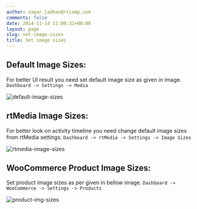 ```yaml
---
author: sagar.jadhav@rtcamp.com
comments: false
date: 2014-11-14 11:09:31+00:00
layout: page
slug: set-image-sizes
title: Set image sizes
---
```


## Default Image Sizes:


For better UI result you need set default image size as given in image. `Dashboard -> Settings -> Media`

![default-image-sizes](http://docs.rtcamp.com/wp-content/uploads/2014/11/default-image-sizes.png)




## rtMedia Image Sizes:


For better look on activity timeline you need change default image sizes from rtMedia settings. `Dashboard -> rtMedia -> Settings -> Image Sizes`

![rtmedia-image-sizes](http://docs.rtcamp.com/wp-content/uploads/2014/11/rtmedia-image-sizes.png)


## WooCommerce Product Image Sizes:


Set product image sizes as per given in bellow image. `Dashboard -> WooCommerce -> Settings -> Products`

![product-img-sizes](http://docs.rtcamp.com/wp-content/uploads/2014/11/product-img-sizes.png)
